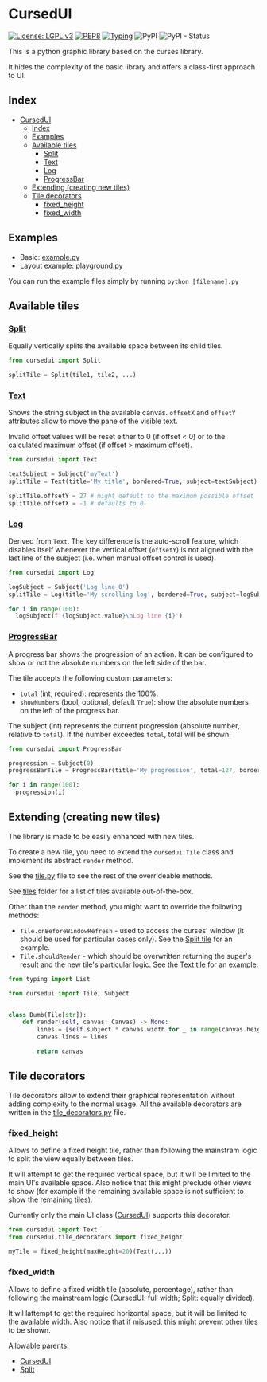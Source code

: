 # CursedUI

[![License: LGPL v3](https://img.shields.io/badge/License-LGPL%20v3-blue.svg)](https://www.gnu.org/licenses/lgpl-3.0)
[![PEP8](https://img.shields.io/badge/code%20style-pep8-orange.svg)](https://www.python.org/dev/peps/pep-0008/)
[![Typing](https://img.shields.io/badge/Typing-Fully%20typed-brightgreen)](https://realpython.com/lessons/pros-and-cons-type-hints/)
![PyPI](https://img.shields.io/pypi/v/cursedui)
![PyPI - Status](https://img.shields.io/pypi/status/cursedui)

This is a python graphic library based on the curses library.

It hides the complexity of the basic library and offers a class-first approach to UI.

## Index

- [CursedUI](#cursedui)
  - [Index](#index)
  - [Examples](#examples)
  - [Available tiles](#available-tiles)
    - [Split](#split)
    - [Text](#text)
    - [Log](#log)
    - [ProgressBar](#progressbar)
  - [Extending (creating new tiles)](#extending-creating-new-tiles)
  - [Tile decorators](#tile-decorators)
    - [fixed_height](#fixed_height)
    - [fixed_width](#fixed_width)

## Examples

- Basic: [example.py](example.py)
- Layout example: [playground.py](playground.py)

You can run the example files simply by running `python [filename].py`

## Available tiles

### [Split](cursedui/tiles/split.py)

Equally vertically splits the available space between its child tiles.


```python
from cursedui import Split

splitTile = Split(tile1, tile2, ...)
```

### [Text](cursedui/tiles/text.py)

Shows the string subject in the available canvas. `offsetX` and `offsetY` attributes allow to move the pane of the visible text.

Invalid offset values will be reset either to 0 (if offset &lt; 0) or to the calculated maximum offset (if offset &gt; maximum offset).

```python
from cursedui import Text

textSubject = Subject('myText')
splitTile = Text(title='My title', bordered=True, subject=textSubject)

splitTile.offsetY = 27 # might default to the maximum possible offset
splitTile.offsetX = -1 # defaults to 0
```

### [Log](cursedui/tiles/log.py)

Derived from `Text`. The key difference is the auto-scroll feature, which disables itself whenever the vertical offset (`offsetY`) is not aligned with the last line of the subject (i.e. when manual offset control is used).

```python
from cursedui import Log

logSubject = Subject('Log line 0')
splitTile = Log(title='My scrolling log', bordered=True, subject=logSubject)

for i in range(100):
  logSubject(f'{logSubject.value}\nLog line {i}')
```

### [ProgressBar](cursedui/tiles/progressBar.py)

A progress bar shows the progression of an action. It can be configured to show or not the absolute numbers on the left side of the bar.

The tile accepts the following custom parameters:
- `total` (int, required): represents the 100%.
- `showNumbers` (bool, optional, default `True`): show the absolute numbers on the left of the progress bar.

The subject (int) represents the current progression (absolute number, relative to `total`). If the number exceedes `total`, total will be shown.

```python
from cursedui import ProgressBar

progression = Subject(0)
progressBarTile = ProgressBar(title='My progression', total=127, bordered=True, subject=progression, showNumbers=true)

for i in range(100):
  progression(i)
```

## Extending (creating new tiles)

The library is made to be easily enhanced with new tiles.

To create a new tile, you need to extend the `cursedui.Tile` class and implement its abstract `render` method.

See the [tile.py](cursedui/tile.py) file to see the rest of the overrideable methods.

See [tiles](cursedui/tiles) folder for a list of tiles available out-of-the-box.

Other than the `render` method, you might want to override the following methods:

- `Tile.onBeforeWindowRefresh` - used to access the curses' window (it should be used for particular cases only). See the [Split tile](cursedui/tiles/split.py) for an example.
- `Tile.shouldRender` - which should be overwritten returning the super's result and the new tile's particular logic. See the [Text tile](cursedui/tiles/text.py) for an example.

```python
from typing import List

from cursedui import Tile, Subject


class Dumb(Tile[str]):
    def render(self, canvas: Canvas) -> None:
        lines = [self.subject * canvas.width for _ in range(canvas.height)]
        canvas.lines = lines

        return canvas
```
## Tile decorators
Tile decorators allow to extend their graphical representation without adding complexity to the normal usage. All the available decorators are written in the [tile_decorators.py](cursedui/tile_decorators.py) file.

### fixed_height
Allows to define a fixed height tile, rather than following the mainstram logic to split the view equally between tiles.

It will attempt to get the required vertical space, but it will be limited to the main UI's available space. Also notice that this might preclude other views to show (for example if the remaining available space is not sufficient to show the remaining tiles).

Currently only the main UI class ([CursedUI](cursedui/cursedui.py)) supports this decorator.

```python
from cursedui import Text
from cursedui.tile_decorators import fixed_height

myTile = fixed_height(maxHeight=20)(Text(...))
```

### fixed_width
Allows to define a fixed width tile (absolute, percentage), rather than following the mainstream logic (CursedUI: full width; Split: equally divided).

It wil lattempt to get the required horizontal space, but it will be limited to the available width. Also notice that if misused, this might prevent other tiles to be shown.

Allowable parents:
- [CursedUI](cursedui/cursedui.py)
- [Split](cursedui/tiles/split.py)
